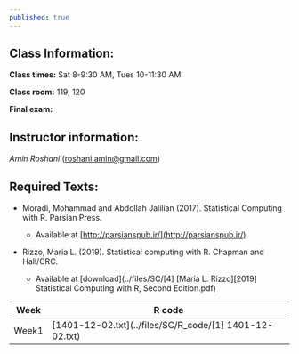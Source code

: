 ```yaml
---
published: true
---
```


## Class Information:

**Class times:** Sat 8-9:30 AM, Tues 10-11:30 AM

**Class room:** 119, 120

**Final exam:**

## Instructor information:

_Amin Roshani_ (roshani.amin@gmail.com)

## Required Texts:

* Moradi, Mohammad and Abdollah Jalilian (2017). Statistical Computing with R. Parsian Press.
  + Available at [http://parsianspub.ir/](http://parsianspub.ir/)

* Rizzo, Maria L. (2019). Statistical computing with R. Chapman and Hall/CRC.
  + Available at [download](../files/SC/[4] [Maria L. Rizzo][2019] Statistical Computing  with R, Second Edition.pdf)

Week | R code 
-----|-----
Week1|[1401-12-02.txt](../files/SC/R_code/[1] 1401-12-02.txt)
